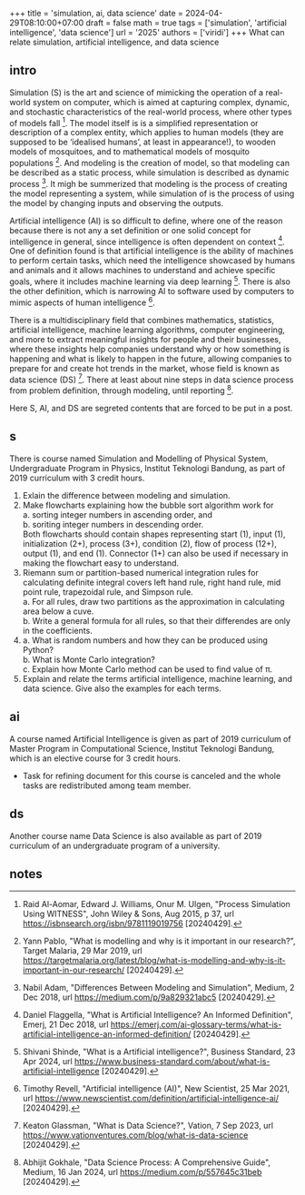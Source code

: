 +++
title = 'simulation, ai, data science'
date = 2024-04-29T08:10:00+07:00
draft = false
math = true
tags = ['simulation', 'artificial intelligence', 'data science']
url = '2025'
authors = ['viridi']
+++
What can relate simulation, artificial intelligence, and data science <!--more-->


## intro
Simulation (S) is the art and science of mimicking the operation of a real-world system on computer, which is aimed at capturing complex, dynamic, and stochastic characteristics of the real-world process, where other types of models fall [^omar_2015]. The model itself is is a simplified representation or description of a complex entity, which applies to human models (they are supposed to be ‘idealised humans’, at least in appearance!), to wooden models of mosquitoes, and to mathematical models of mosquito populations [^pablo_2019]. And modeling is the creation of model, so that modeling can be described as a static process, while simulation is described as dynamic process [^adam_2018]. It migh be summerized that modeling is the process of creating the model representing a system, while simulation of is the process of using the model by changing inputs and observing the outputs.

Artificial intelligence (AI) is so difficult to define, where one of the reason because there is not any a set definition or one solid concept for intelligence in general, since intelligence is often dependent on context [^flagella_2018]. One of definition found is that artificial intelligence is the ability of machines to perform certain tasks, which need the intelligence showcased by humans and animals and it allows machines to understand and achieve specific goals, where it includes machine learning via deep learning [^shinde_2024]. There is also the other definition, which is narrowing AI to software used by computers to mimic aspects of human intelligence [^revell_2021].

There is a multidisciplinary field that combines mathematics, statistics, artificial intelligence, machine learning algorithms, computer engineering, and more to extract meaningful insights for people and their businesses, where these insights help companies understand why or how something is happening and what is likely to happen in the future, allowing companies to prepare for and create hot trends in the market, whose field is known as data science (DS) [^glassman_2023]. There at least about nine steps in data science process from problem definition, through modeling, until reporting [^gokhale_2024].

Here S, AI, and DS are segreted contents that are forced to be put in a post.


## s
There is course named Simulation and Modelling of Physical System, Undergraduate Program in Physics, Institut Teknologi Bandung, as part of 2019 curriculum with 3 credit hours.

1. Exlain the difference between modeling and simulation.
2. Make flowcharts explaining how the bubble sort algorithm work for \
  a. sorting integer numbers in ascending order, and \
  b. soriting integer numbers in descending order. \
  Both flowcharts should contain shapes representing start (1), input (1), initialization (2+),  process (3+), condition (2), flow of process (12+), output (1), and end (1). Connector (1+) can also be used if necessary in making the flowchart easy to understand.
3. Riemann sum or partition-based numerical integration rules for calculating definite integral covers left hand rule, right hand rule, mid point rule, trapezoidal rule, and Simpson rule. \
  a. For all rules, draw two partitions as the approximation in calculating area below a cuve. \
  b. Write a general formula for all rules, so that their differendes are only in the coefficients.
4. a. What is random numbers and how they can be produced using Python? \
   b. What is Monte Carlo integration? \
   c. Explain how Monte Carlo method can be used to find value of &pi;.
5. Explain and relate the terms artificial intelligence, machine learning, and data science. Give also the examples for each terms.


## ai
A course named Artificial Intelligence is given as part of 2019 curriculum of Master Program in Computational Science, Institut Teknologi Bandung, which is an elective course for 3 credit hours.
  + Task for refining document for this course is canceled and the whole tasks are redistributed among team member.


## ds
Another course name Data Science is also available as part of 2019 curriculum of an undergraduate program of a university.


## notes
[^adam_2018]: Nabil Adam, "Differences Between Modeling and Simulation", Medium, 2 Dec 2018, url https://medium.com/p/9a829321abc5 [20240429].
[^flagella_2018]: Daniel Flaggella, "What is Artificial Intelligence? An Informed Definition", Emerj, 21 Dec 2018, url https://emerj.com/ai-glossary-terms/what-is-artificial-intelligence-an-informed-definition/ [20240429].
[^glassman_2023]: Keaton Glassman, "What is Data Science?", Vation, 7 Sep 2023, url https://www.vationventures.com/blog/what-is-data-science [20240429].
[^gokhale_2024]: Abhijit Gokhale, "Data Science Process: A Comprehensive Guide", Medium, 16 Jan 2024, url https://medium.com/p/557645c31beb [20240429].
[^omar_2015]: Raid Al-Aomar, Edward J. Williams, Onur M. Ulgen, "Process Simulation Using WITNESS", John Wiley & Sons, Aug 2015, p 37, url https://isbnsearch.org/isbn/9781119019756 [20240429].
[^pablo_2019]: Yann Pablo, "What is modelling and why is it important in our research?", Target Malaria, 29 Mar 2019, url https://targetmalaria.org/latest/blog/what-is-modelling-and-why-is-it-important-in-our-research/ [20240429].
[^revell_2021]: Timothy Revell, "Artificial intelligence (AI)", New Scientist, 25 Mar 2021, url https://www.newscientist.com/definition/artificial-intelligence-ai/ [20240429].
[^shinde_2024]: Shivani Shinde, "What is a Artificial intelligence?", Business Standard, 23 Apr 2024, url https://www.business-standard.com/about/what-is-artificial-intelligence [20240429].
